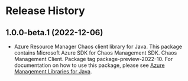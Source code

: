 # Release History

## 1.0.0-beta.1 (2022-12-06)

- Azure Resource Manager Chaos client library for Java. This package contains Microsoft Azure SDK for Chaos Management SDK. Chaos Management Client. Package tag package-preview-2022-10. For documentation on how to use this package, please see [Azure Management Libraries for Java](https://aka.ms/azsdk/java/mgmt).
